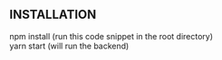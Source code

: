 ## INSTALLATION
npm install (run this code snippet in the root directory)<br>
yarn start (will run the backend)
